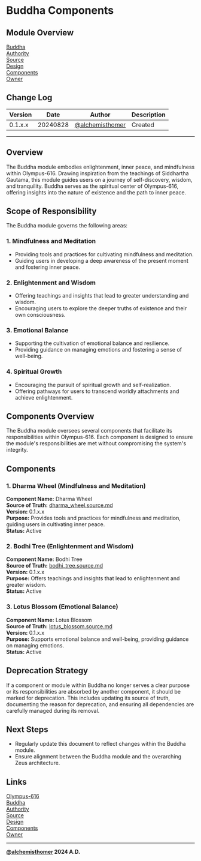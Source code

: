# Buddha Components

## Module Overview
[Buddha](README.md)  
[Authority](../zeus/zeus.components.md)  
[Source](buddha.source.md)  
[Design](buddha.design.md)  
[Components](buddha.components.md)  
[Owner](https://github.com/alchemisthomer)  

## Change Log

| Version   | Date       | Author                                                   | Description   |
|-----------|------------|----------------------------------------------------------|---------------|
| 0.1.x.x   | 20240828   | [@alchemisthomer](https://github.com/alchemisthomer)     | Created       

---

## Overview

The Buddha module embodies enlightenment, inner peace, and mindfulness within Olympus-616. Drawing inspiration from the teachings of Siddhartha Gautama, this module guides users on a journey of self-discovery, wisdom, and tranquility. Buddha serves as the spiritual center of Olympus-616, offering insights into the nature of existence and the path to inner peace.

## Scope of Responsibility

The Buddha module governs the following areas:

### 1. **Mindfulness and Meditation**
   - Providing tools and practices for cultivating mindfulness and meditation.
   - Guiding users in developing a deep awareness of the present moment and fostering inner peace.

### 2. **Enlightenment and Wisdom**
   - Offering teachings and insights that lead to greater understanding and wisdom.
   - Encouraging users to explore the deeper truths of existence and their own consciousness.

### 3. **Emotional Balance**
   - Supporting the cultivation of emotional balance and resilience.
   - Providing guidance on managing emotions and fostering a sense of well-being.

### 4. **Spiritual Growth**
   - Encouraging the pursuit of spiritual growth and self-realization.
   - Offering pathways for users to transcend worldly attachments and achieve enlightenment.

## Components Overview

The Buddha module oversees several components that facilitate its responsibilities within Olympus-616. Each component is designed to ensure the module's responsibilities are met without compromising the system's integrity.

## Components

### 1. Dharma Wheel (Mindfulness and Meditation)
   **Component Name:** Dharma Wheel  
   **Source of Truth:** [dharma_wheel.source.md](../buddha/dharma_wheel.source.md)  
   **Version:** 0.1.x.x  
   **Purpose:** Provides tools and practices for mindfulness and meditation, guiding users in cultivating inner peace.  
   **Status:** Active

### 2. Bodhi Tree (Enlightenment and Wisdom)
   **Component Name:** Bodhi Tree  
   **Source of Truth:** [bodhi_tree.source.md](../buddha/bodhi_tree.source.md)  
   **Version:** 0.1.x.x  
   **Purpose:** Offers teachings and insights that lead to enlightenment and greater wisdom.  
   **Status:** Active

### 3. Lotus Blossom (Emotional Balance)
   **Component Name:** Lotus Blossom  
   **Source of Truth:** [lotus_blossom.source.md](../buddha/lotus_blossom.source.md)  
   **Version:** 0.1.x.x  
   **Purpose:** Supports emotional balance and well-being, providing guidance on managing emotions.  
   **Status:** Active

## Deprecation Strategy

If a component or module within Buddha no longer serves a clear purpose or its responsibilities are absorbed by another component, it should be marked for deprecation. This includes updating its source of truth, documenting the reason for deprecation, and ensuring all dependencies are carefully managed during its removal.

## Next Steps

- Regularly update this document to reflect changes within the Buddha module.
- Ensure alignment between the Buddha module and the overarching Zeus architecture.

## Links
[Olympus-616](../../README.md)  
[Buddha](README.md)  
[Authority](https://github.com/alchemisthomer)  
[Source](buddha.source.md)  
[Design](buddha.design.md)  
[Components](buddha.components.md)  
[Owner](https://github.com/alchemisthomer)
***
**[@alchemisthomer](https://github.com/alchemisthomer)
2024 A.D.**
